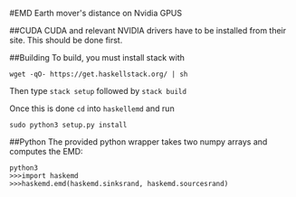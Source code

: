 #EMD
Earth mover's distance on Nvidia GPUS

##CUDA
CUDA and relevant NVIDIA drivers have to be installed from their site. This should be done first.

##Building
To build, you must install stack with
```
wget -qO- https://get.haskellstack.org/ | sh
```
Then type `stack setup` followed by `stack build`

Once this is done `cd` into `haskellemd` and run
```
sudo python3 setup.py install
```

##Python
The provided python wrapper takes two numpy arrays and computes the EMD:
```
python3
>>>import haskemd
>>>haskemd.emd(haskemd.sinksrand, haskemd.sourcesrand)
```

